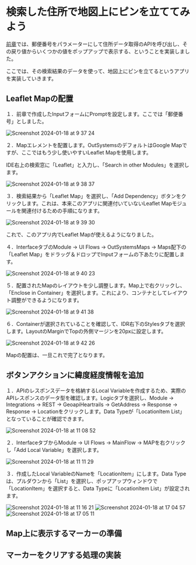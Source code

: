# 検索した住所で地図上にピンを立ててみよう
[前章](https://github.com/taijihagino/low-code-dev/blob/main/OutSystems/%E3%83%81%E3%83%A5%E3%83%BC%E3%83%88%E3%83%AA%E3%82%A2%E3%83%AB/5.%20REST%20API%E3%81%AE%E5%88%A9%E7%94%A8.md)では、郵便番号をパラメーターにして住所データ取得のAPIを呼び出し、その戻り値からいくつかの値をポップアップで表示する、ということを実装しました。

ここでは、その検索結果のデータを使って、地図上にピンを立てるというアプリを実装していきます。

## Leaflet Mapの配置
１．前章で作成したInputフォームにPromptを設定します。ここでは「郵便番号」としました。

![Screenshot 2024-01-18 at 9 37 24](https://github.com/taijihagino/low-code-dev/assets/12064399/27a2863e-20a5-4296-9d4d-f4bb870d46b9)

２．Mapエレメントを配置します。OutSystemsのデフォルトはGoogle Mapですが、ここではもう少し使いやすいLeaflet Mapを使用します。

IDE右上の検索窓に「Leaflet」と入力し、「Search in other Modules」を選択します。

![Screenshot 2024-01-18 at 9 38 37](https://github.com/taijihagino/low-code-dev/assets/12064399/ae59e9e6-13a7-4fc8-bb2f-9bdd8eb45fcc)

３．検索結果から「Leaflet Map」を選択し、「Add Dependency」ボタンをクリックします。これは、本来このアプリに関連付いていないLeaflet Mapモジュールを関連付けるための手順になります。

![Screenshot 2024-01-18 at 9 39 30](https://github.com/taijihagino/low-code-dev/assets/12064399/993af694-4dd1-4bed-8557-d0a158efadbf)

これで、このアプリ内でLeaflet Mapが使えるようになりました。

４．InterfaceタブのModule → UI Flows → OutSystemsMaps → Maps配下の「Leaflet Map」をドラッグ＆ドロップでInputフォームの下あたりに配置します。

![Screenshot 2024-01-18 at 9 40 23](https://github.com/taijihagino/low-code-dev/assets/12064399/90edb209-0424-40c9-8963-96611cf60abf)

５．配置されたMapのレイアウトを少し調整します。Map上で右クリックし、「Enclose in Container」を選択します。これにより、コンテナとしてレイアウト調整ができるようになります。

![Screenshot 2024-01-18 at 9 41 38](https://github.com/taijihagino/low-code-dev/assets/12064399/ee59933c-f912-4c41-8976-55d43fa7e8c2)

６．Containerが選択されていることを確認して、IDR右下のStylesタブを選択します。LayoutのMarginでTopの外側マージンを20pxに設定します。

![Screenshot 2024-01-18 at 9 42 26](https://github.com/taijihagino/low-code-dev/assets/12064399/b837097e-a941-4e15-a48b-909a76e8dc11)

Mapの配置は、一旦これで完了となります。

## ボタンアクションに緯度経度情報を追加
１．APIのレスポンスデータを格納するLocal Variableを作成するため、実際のAPIレスポンスのデータ型を確認します。Logicタブを選択し、Module → Integrations → REST → GeoapiHeartrails → GetAddress → Response → Response → Locationをクリックします。Data Typeが「LocationItem List」となっていることが確認できます。

![Screenshot 2024-01-18 at 11 08 52](https://github.com/taijihagino/low-code-dev/assets/12064399/a7c3ec6c-aba0-477d-8d8e-091ca68c9de7)

２．InterfaceタブからModule → UI Flows → MainFlow → MAPを右クリックし「Add Local Variable」を選択します。

![Screenshot 2024-01-18 at 11 11 29](https://github.com/taijihagino/low-code-dev/assets/12064399/99c91e5a-6314-4e1b-a02d-7b7708b583b7)

３．作成したLocal VariableのNameを「LocationItem」にします。Data Typeは、プルダウンから「List」を選択し、ポップアップウィンドウで「LocationItem」を選択すると、Data Typeに「LocationItem List」が設定されます。

![Screenshot 2024-01-18 at 11 16 21](https://github.com/taijihagino/low-code-dev/assets/12064399/30f135f6-fdf1-4327-bc3c-621aec09864b)
![Screenshot 2024-01-18 at 17 04 57](https://github.com/taijihagino/low-code-dev/assets/12064399/4b33bb98-6862-4adc-a292-f4af97db61de)
![Screenshot 2024-01-18 at 17 05 11](https://github.com/taijihagino/low-code-dev/assets/12064399/f70bb07b-8b38-48e7-85c2-c76c54805bb1)

## Map上に表示するマーカーの準備


## マーカーをクリアする処理の実装

